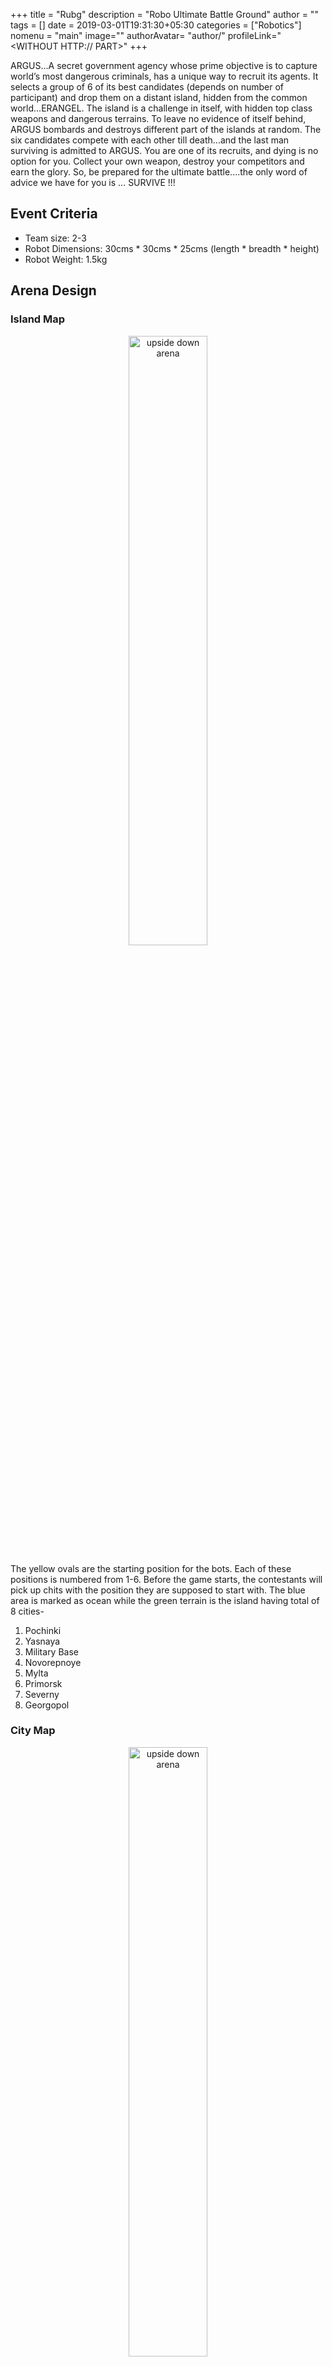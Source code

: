 +++
title = "Rubg"
description = "Robo Ultimate Battle Ground"
author = ""
tags = []
date = 2019-03-01T19:31:30+05:30
categories = ["Robotics"]
nomenu = "main"
image="<BACKGROUND IMAGE FOR YOUR POST>"
authorAvatar= "author/<YOUR AVATAR>"
profileLink="<WITHOUT HTTP:// PART>"
+++

ARGUS...A secret government agency whose prime objective is to capture world’s most dangerous criminals,
has a unique way to recruit its agents. It selects a group of 6 of its best candidates (depends on number of
participant) and drop them on a distant island, hidden from the common world...ERANGEL. The island is a
challenge in itself, with hidden top class weapons and dangerous terrains. To leave no evidence of itself
behind, ARGUS bombards and destroys different part of the islands at random. The six candidates compete
with each other till death...and the last man surviving is admitted to ARGUS.
You are one of its recruits, and dying is no option for you. Collect your own weapon, destroy your competitors
and earn the glory. So, be prepared for the ultimate battle....the only word of advice we have for you is ...
SURVIVE !!!

## Event Criteria
- Team size: 2-3
- Robot Dimensions: 30cms * 30cms * 25cms (length * breadth * height)
- Robot Weight: 1.5kg


## Arena Design

### Island Map

<p align="center">
	<img style="width: 50%" alt="upside down arena" src="/images/Screeenshot_from_2019-03-14_15-17-32.png"></img>
</p>

The yellow ovals are the starting position for the bots. Each of these positions is numbered from 1-6. Before
the game starts, the contestants will pick up chits with the position they are supposed to start with. The blue
area is marked as ocean while the green terrain is the island having total of 8 cities-
1. Pochinki
2. Yasnaya
3. Military Base
4. Novorepnoye
5. Mylta
6. Primorsk
7. Severny
8. Georgopol

### City Map

<p align="center">
	<img style="width: 50%" alt="upside down arena" src="/images/Screeenshot_from_2019-03-14_15-17-42.png"></img>
</p>

1. Each city is comprised of 5 concentric zones (zone 1,2,3,4 labelled in different shades of green above and the red circle is end zone).
2. The entire arena consists of flags marked with some numbers. These flags are equivalent of weapons. These flags are either marked with some common weapons (Skin Coloured) or they are mystery weapons which may contain any weapon(blue coloured).
3. The centre of the arena is the destination point, where the zones will eventually collapse (the red circle).
4. The city also contains some grey blind spot. Any robot inside a blind spot cannot be shot by its enemies.

## Game Description and Rules
At a time there will be 6 players (may vary according to participation) starting as shown above. Each player is given one volunteer from our side who will keep track of his weapons and will ensure fair play. The initial position of players is selected on a lucky draw basis. The island is divided into 8 cities. The cities are destroyed time to time and in random order. Before a city is destroyed, an announcement for the same shall be made and a 5 seconds time will be given. If a robot fails to leave city within the time, it shall be destroyed/ eliminated along side. Once a city is destroyed, it cannot be entered again.

At last only one city remains and the 5 zones it is divided into, start to collapse immediately after
second last city is destroyed.

+ **ZONE 1 will collapse in 35 seconds.**
+ **ZONE 2 will collapse in 25 seconds.**
+ **ZONE 3 will collapse in 15 seconds.**
+ **ZONE 4 will collapse in 10 seconds.**
+ **ZONE 5 will collapse in 5 seconds.**

**There will be a common timer display of 90 seconds.** The players must keep note of time.
The robot must collect weapons. When a robot visits a flag, the volunteer associated with him reveals
the weapon associated with flag. The weapon is said to be collected if the player verbally declares to
select the weapon (this will be confirmed and recorded by the volunteer). A robot can have at most 2
weapons – 1 attacking and 1 defensive (So he must decide if he wants to drop the weapon he already
have or keep it). Once a weapon is selected, the flag is removed from arena, and once it is dropped the
flag is placed again...hence available for other players.

A robot dies when

+ **Fight Death:** If 2 robots have a head on collision, the robot with better weapon (with greater damage) wins and other gets killed.
+ **Ambush Death:** If A hits B directly from behind, then A kills B irrespective of weapons of A and B. (The situation is considered as if B was unaware of A aiming it).
+ **Blast Death:** If a robot fails to exit a city before it is destroyed it is eliminated.
+ **Zone Death:** If a robot fails to exit a zone before it is collapsed it is eliminated. For instance if a player is in zone 1 and 35 seconds are completed, the player will be disqualified.
+ **A robot inside a blind spot can die only of blast death and zone death.**
+ **If none of robots have weapons or they have identical weapons:** Either the robots can try and push the other robot out of safe zone or they can escape.
+ **After a robot is killed:** The weapon he possesses can be looted by the robot which killed it, but within the weapon limit specified.
+ If more than 1 robot reaches the flag almost the same time, they must fight for it with their current weapons. If they don’t have any weapons, the flag shall be rendered useless for 30 seconds, so they must search for other weapons/flags.
 NOTE : In any other situation/collision- No robot will be killed/eliminated.
The game continues until only 1 robot survives. The last robot standing wins !!!

## Rules for participants
Participants are not allowed to move inside arena and/or touch any of the objects on arena. In case of a wired
bot, the participants must make sure that the wires do not come in path of other players or disturb the arena
in any way.

### Weapons
In total there are 15 guns and 3 shields. Each gun has a limit on ammo. A gun with ammo 2 can kill only 2 bots.
A gun with ammo 1 can kill only 1 bot. A gun with 0 ammo has 0 damage.

Any player can possess at most 2 weapons 1 attacking and 1 defensive weapon. The total strength any player
has is the damage of respective weapon combination. The player with higher damage can kill the player with
lower damage in a fight.
Weapon Combination and Damage :

| Shield | Weapon ID | Weapon      | Ammo | Net Damage |
|--------|-----------|-------------|------|------------|
| 0      | 1         | Cross Bow   | 2    | 1          |
| 0      | 2         | P-18C       | 2    | 2          |
| 0      | 3         | R-1895      | 2    | 3          |
| 0      | 4         | P-92        | 2    | 4          |
| 0      | 5         | s0686       | 2    | 5          |
| 0      | 6         | S-12K       | 2    | 5          |
| 0      | 7         | Vector      | 2    | 7          |
| 0      | 8         | Thomson SMG | 2    | 8          |
| 0      | 9         | UMP-9       | 1    | 9          |
| 0      | 10        | AKM         | 1    | 19         |
| 0      | 11        | M-416       | 1    | 20         |
| 0      | 12        | AUG         | 1    | 21         |
| 0      | 13        | KAR-98K     | 1    | 34         |
| 0      | 14        | M-24        | 1    | 35         |
| 0      | 15        | AWM         | 1    | 35         |

| Shield | Weapon ID | Weapon      | Ammo | Net Damage |
|--------|-----------|-------------|------|------------|
| 1      | 1         | Cross Bow   | 2    | 10         |
| 1      | 2         | P-18C       | 2    | 11         |
| 1      | 3         | R-1895      | 2    | 12         |
| 1      | 4         | P-92        | 2    | 13         |
| 1      | 5         | s0686       | 2    | 14         |
| 1      | 6         | S-12K       | 2    | 15         |
| 1      | 7         | Vector      | 2    | 16         |
| 1      | 8         | Thomson SMG | 2    | 17         |
| 1      | 9         | UMP-9       | 1    | 18         |
| 1      | 10        | AKM         | 1    | 31         |
| 1      | 11        | M-416       | 1    | 32         |
| 1      | 12        | AUG         | 1    | 33         |
| 1      | 13        | KAR-98K     | 1    | 40         |
| 1      | 14        | M-24        | 1    | 41         |
| 1      | 15        | AWM         | 1    | 42         |

| Shield | Weapon ID | Weapon      | Ammo | Net Damage |
|--------|-----------|-------------|------|------------|
| 2      | 1         | Cross Bow   | 2    | 22         |
| 2      | 2         | P-18C       | 2    | 23         |
| 2      | 3         | R-1895      | 2    | 24         |
| 2      | 4         | P-92        | 2    | 25         |
| 2      | 5         | s0686       | 2    | 26         |
| 2      | 6         | S-12K       | 2    | 27         |
| 2      | 7         | Vector      | 2    | 28         |
| 2      | 8         | Thomson SMG | 2    | 29         |
| 2      | 9         | UMP-9       | 1    | 30         |
| 2      | 10        | AKM         | 1    | 34         |
| 2      | 11        | M-416       | 1    | 35         |
| 2      | 12        | AUG         | 1    | 36         |
| 2      | 13        | KAR-98K     | 1    | 43         |
| 2      | 14        | M-24        | 1    | 44         |
| 2      | 15        | AWM         | 1    | 45         |

**There is a special flag for Immunity.** If a robot collects the immunity flag, it’s first death will be
compensated. However, the immunity can be used only once. The total number of weapons, type of weapons will all be made known on site.

## Constraints on robots

+ Height:
+ Length:
+ Width:
+ Weight :
+ Type: Manual (Wired and Wireless)
+ Length of Wire : radius of arena
+ Power Supply :

## Constraints on teams 
+ Number of Members:
+ Approximate Participation fees:
